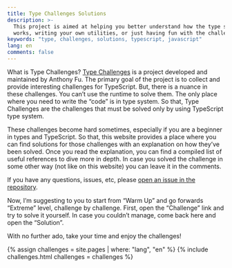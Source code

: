```yaml
---
title: Type Challenges Solutions
description: >-
  This project is aimed at helping you better understand how the type system
  works, writing your own utilities, or just having fun with the challenges.
keywords: "type, challenges, solutions, typescript, javascript"
lang: en
comments: false
---
```


What is Type Challenges?
[Type Challenges](https://github.com/type-challenges/type-challenges) is a
project developed and maintained by Anthony Fu. The primary goal of the project
is to collect and provide interesting challenges for TypeScript. But, there is a
nuance in these challenges. You can’t use the runtime to solve them. The only
place where you need to write the “code” is in type system. So that, Type
Challenges are the challenges that must be solved only by using TypeScript type
system.

These challenges become hard sometimes, especially if you are a beginner in
types and TypeScript. So that, this website provides a place where you can find
solutions for those challenges with an explanation on how they’ve been solved.
Once you read the explanation, you can find a compiled list of useful references
to dive more in depth. In case you solved the challenge in some other way (not
like on this website) you can leave it in the comments.

If you have any questions, issues, etc, please
[open an issue in the repository](https://github.com/ghaiklor/type-challenges-solutions/issues).

Now, I’m suggesting to you to start from “Warm Up” and go forwards “Extreme”
level, challenge by challenge. First, open the “Challenge” link and try to solve
it yourself. In case you couldn’t manage, come back here and open the
“Solution”.

With no further ado, take your time and enjoy the challenges!

{% assign challenges = site.pages | where: "lang", "en" %}
{% include challenges.html challenges = challenges %}
